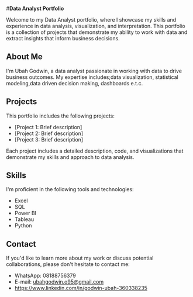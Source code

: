#**Data Analyst Portfolio**

Welcome to my Data Analyst portfolio, where I showcase my skills and experience in data analysis, visualization, and interpretation. This portfolio is a collection of projects that demonstrate my ability to work with data and extract insights that inform business decisions.

## About Me
I'm Ubah Godwin, a data analyst passionate in working with data to drive business outcomes. My expertise includes;data visualization, statistical modeling,data driven decision making, dashboards e.t.c.

## Projects
This portfolio includes the following projects:

* [Project 1: Brief description]
* [Project 2: Brief description]
* [Project 3: Brief description]

Each project includes a detailed description, code, and visualizations that demonstrate my skills and approach to data analysis.

## Skills
I'm proficient in the following tools and technologies:

- Excel
- SQL
- Power BI
- Tableau
- Python

## Contact
If you'd like to learn more about my work or discuss potential collaborations, please don't hesitate to contact me:

* WhatsApp: 08188756379
* E-mail: ubahgodwin.o95@gmail.com
* https://www.linkedin.com/in/godwin-ubah-360338235
